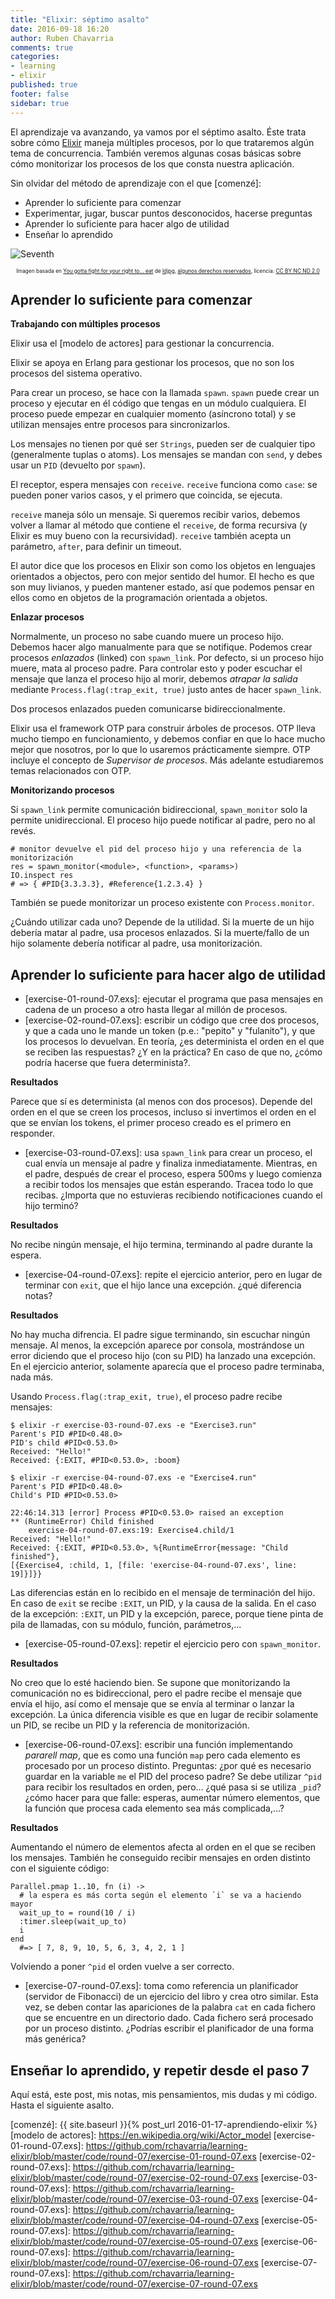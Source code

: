 ```yaml
---
title: "Elixir: séptimo asalto"
date: 2016-09-18 16:20
author: Ruben Chavarria
comments: true
categories: 
- learning
- elixir
published: true
footer: false
sidebar: true
---
```


El aprendizaje va avanzando, ya vamos por el séptimo asalto. Éste trata sobre
cómo [Elixir] maneja múltiples procesos, por lo que trataremos algún tema de
concurrencia. También veremos algunas cosas básicas sobre cómo monitorizar los
procesos de los que consta nuestra aplicación.

Sin olvidar del método de aprendizaje con el que [comenzé]:

- Aprender lo suficiente para comenzar
- Experimentar, jugar, buscar puntos desconocidos, hacerse preguntas
- Aprender lo suficiente para hacer algo de utilidad
- Enseñar lo aprendido

![Seventh](/images/2016/you-gotta-fight-for-your-right-to-eat.jpg)

<div style="text-align: center">
  <span style="font-size: 60%">
Imagen basada en <a href="https://flic.kr/p/4rvPED">You gotta fight for your right to... eat</a> de <a href="https://www.flickr.com/photos/r2wk/">ldjpg</a>, <a href="https://creativecommons.org/licenses/by-nc-nd/2.0/">algunos derechos reservados</a>, licencia: <a href="https://creativecommons.org/licenses/by-nc-nd/2.0/">CC BY NC ND 2.0</a>
  </span>
</div>

<!-- more -->

## Aprender lo suficiente para comenzar

**Trabajando con múltiples procesos**

Elixir usa el [modelo de actores] para gestionar la concurrencia.

Elixir se apoya en Erlang para gestionar los procesos, que no son los procesos
del sistema operativo.

Para crear un proceso, se hace con la llamada `spawn`. `spawn` puede crear un
proceso y ejecutar en él código que tengas en un módulo cualquiera. El proceso
puede empezar en cualquier momento (asíncrono total) y se utilizan mensajes
entre procesos para sincronizarlos.

Los mensajes no tienen por qué ser `Strings`, pueden ser de cualquier tipo
(generalmente tuplas o atoms). Los mensajes se mandan con `send`, y debes usar
un `PID` (devuelto por `spawn`).

El receptor, espera mensajes con `receive`. `receive` funciona como `case`: se
pueden poner varios casos, y el primero que coincida, se ejecuta.

`receive` maneja sólo un mensaje. Si queremos recibir varios, debemos volver a
llamar al método que contiene el `receive`, de forma recursiva (y Elixir es muy
bueno con la recursividad). `receive` también acepta un parámetro, `after`,
para definir un timeout.

El autor dice que los procesos en Elixir son como los objetos en lenguajes
orientados a objectos, pero con mejor sentido del humor. El hecho es que son
muy livianos, y pueden mantener estado, así que podemos pensar en ellos como en
objetos de la programación orientada a objetos.

**Enlazar procesos**

Normalmente, un proceso no sabe cuando muere un proceso hijo. Debemos hacer
algo manualmente para que se notifique. Podemos crear procesos *enlazados*
(linked) con `spawn_link`. Por defecto, si un proceso hijo muere, mata al
proceso padre. Para controlar esto y poder escuchar el mensaje que lanza el
proceso hijo al morir, debemos *atrapar la salida* mediante
`Process.flag(:trap_exit, true)` justo antes de hacer `spawn_link`.

Dos procesos enlazados pueden comunicarse bidireccionalmente.

Elixir usa el framework OTP para construir árboles de procesos. OTP lleva mucho
tiempo en funcionamiento, y debemos confiar en que lo hace mucho mejor que
nosotros, por lo que lo usaremos prácticamente siempre. OTP incluye el concepto
de *Supervisor de procesos*. Más adelante estudiaremos temas relacionados con
OTP.

**Monitorizando procesos**

Si `spawn_link` permite comunicación bidireccional, `spawn_monitor` solo la
permite unidireccional. El proceso hijo puede notificar al padre, pero no al
revés.

```
# monitor devuelve el pid del proceso hijo y una referencia de la monitorización
res = spawn_monitor(<module>, <function>, <params>)
IO.inspect res
# => { #PID{3.3.3.3}, #Reference{1.2.3.4} }
```

También se puede monitorizar un proceso existente con `Process.monitor`.

¿Cuándo utilizar cada uno? Depende de la utilidad. Si la muerte de un hijo
debería matar al padre, usa procesos enlazados. Si la muerte/fallo de un hijo
solamente debería notificar al padre, usa monitorización.

## Aprender lo suficiente para hacer algo de utilidad

- [exercise-01-round-07.exs]: ejecutar el programa que pasa mensajes en cadena
  de un proceso a otro hasta llegar al millón de procesos.
- [exercise-02-round-07.exs]: escribir un código que cree dos procesos, y que a
  cada uno le mande un token (p.e.: "pepito" y "fulanito"), y que los procesos
lo devuelvan. En teoría, ¿es determinista el orden en el que se reciben las
respuestas? ¿Y en la práctica? En caso de que no, ¿cómo podría hacerse que
fuera determinista?.

**Resultados**

Parece que sí es determinista (al menos con dos procesos). Depende del orden en
el que se creen los procesos, incluso si invertimos el orden en el que se
envían los tokens, el primer proceso creado es el primero en responder.

- [exercise-03-round-07.exs]: usa `spawn_link` para crear un proceso, el cual
  envía un mensaje al padre y finaliza inmediatamente. Mientras, en el padre,
después de crear el proceso, espera 500ms y luego comienza a recibir todos los
mensajes que están esperando. Tracea todo lo que recibas. ¿Importa que no
estuvieras recibiendo notificaciones cuando el hijo terminó?

**Resultados**

No recibe ningún mensaje, el hijo termina, terminando al padre durante la
espera.

- [exercise-04-round-07.exs]: repite el ejercicio anterior, pero en lugar de
  terminar con `exit`, que el hijo lance una excepción. ¿qué diferencia notas?

**Resultados**

No hay mucha difrencia. El padre sigue terminando, sin escuchar ningún mensaje.
Al menos, la excepción aparece por consola, mostrándose un error diciendo que
el proceso hijo (con su PID) ha lanzado una excepción. En el ejercicio
anterior, solamente aparecía que el proceso padre terminaba, nada más.

Usando `Process.flag(:trap_exit, true)`, el proceso padre recibe mensajes:

```
$ elixir -r exercise-03-round-07.exs -e "Exercise3.run"
Parent's PID #PID<0.48.0>
PID's child #PID<0.53.0>
Received: "Hello!"
Received: {:EXIT, #PID<0.53.0>, :boom}

$ elixir -r exercise-04-round-07.exs -e "Exercise4.run"
Parent's PID #PID<0.48.0>
Child's PID #PID<0.53.0>

22:46:14.313 [error] Process #PID<0.53.0> raised an exception
** (RuntimeError) Child finished
    exercise-04-round-07.exs:19: Exercise4.child/1
Received: "Hello!"
Received: {:EXIT, #PID<0.53.0>, %{RuntimeError{message: "Child finished"},
[{Exercise4, :child, 1, [file: 'exercise-04-round-07.exs', line: 19]}]}}
```

Las diferencias están en lo recibido en el mensaje de terminación del hijo. En
caso de `exit` se recibe `:EXIT`, un PID, y la causa de la salida. En el caso
de la excepción: `:EXIT`, un PID y la excepción, parece, porque tiene pinta de
pila de llamadas, con su módulo, función, parámetros,...

- [exercise-05-round-07.exs]: repetir el ejercicio pero con `spawn_monitor`.

**Resultados**

No creo que lo esté haciendo bien. Se supone que monitorizando la comunicación
no es bidireccional, pero el padre recibe el mensaje que envía el hijo, así
como el mensaje que se envía al terminar o lanzar la excepción. La única
diferencia visible es que en lugar de recibir solamente un PID, se recibe un
PID y la referencia de monitorización.

- [exercise-06-round-07.exs]: escribir una función implementando *pararell
  map*, que es como una función `map` pero cada elemento es procesado por un
proceso distinto. Preguntas: ¿por qué es necesario guardar en la variable `me`
el PID del proceso padre? Se debe utilizar `^pid` para recibir los resultados
en orden, pero... ¿qué pasa si se utiliza `_pid`? ¿cómo hacer para que falle:
esperas, aumentar número elementos, que la función que procesa cada elemento
sea más complicada,...?

**Resultados**

Aumentando el número de elementos afecta al orden en el que se reciben los
mensajes. También he conseguido recibir mensajes en orden distinto con el
siguiente código:

```
Parallel.pmap 1..10, fn (i) ->
  # la espera es más corta según el elemento `i` se va a haciendo mayor
  wait_up_to = round(10 / i)
  :timer.sleep(wait_up_to)
  i
end
  #=> [ 7, 8, 9, 10, 5, 6, 3, 4, 2, 1 ]
```

Volviendo a poner `^pid` el orden vuelve a ser correcto.

- [exercise-07-round-07.exs]: toma como referencia un planificador (servidor de
  Fibonacci) de un ejercicio del libro y crea otro similar. Esta vez, se deben
contar las apariciones de la palabra `cat` en cada fichero que se encuentre en
un directorio dado. Cada fichero será procesado por un proceso distinto.
¿Podrías escribir el planificador de una forma más genérica?

## Enseñar lo aprendido, y repetir desde el paso 7

Aquí está, este post, mis notas, mis pensamientos, mis dudas y mi código. Hasta
el siguiente asalto.

[Elixir]: http://elixir-lang.org/
[comenzé]: {{ site.baseurl }}{% post_url 2016-01-17-aprendiendo-elixir %}
[modelo de actores]: https://en.wikipedia.org/wiki/Actor_model
[exercise-01-round-07.exs]: https://github.com/rchavarria/learning-elixir/blob/master/code/round-07/exercise-01-round-07.exs
[exercise-02-round-07.exs]: https://github.com/rchavarria/learning-elixir/blob/master/code/round-07/exercise-02-round-07.exs
[exercise-03-round-07.exs]: https://github.com/rchavarria/learning-elixir/blob/master/code/round-07/exercise-03-round-07.exs
[exercise-04-round-07.exs]: https://github.com/rchavarria/learning-elixir/blob/master/code/round-07/exercise-04-round-07.exs
[exercise-05-round-07.exs]: https://github.com/rchavarria/learning-elixir/blob/master/code/round-07/exercise-05-round-07.exs
[exercise-06-round-07.exs]: https://github.com/rchavarria/learning-elixir/blob/master/code/round-07/exercise-06-round-07.exs
[exercise-07-round-07.exs]: https://github.com/rchavarria/learning-elixir/blob/master/code/round-07/exercise-07-round-07.exs

